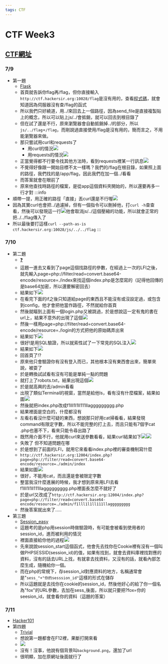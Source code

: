 ```yaml
---
tags: CTF
---
```

# CTF Week3
## [CTF網址](https://ctf.hackersir.org/challenges)
### 7/9
- 第一題
    - [Flask](http://ctf.hackersir.org:10028/)
    - 首頁就告訴你flag再/flag，但你直接輸入`http://ctf.hackersir.org:10028/flag`是沒有用的，查看[程式碼](http://ctf.hackersir.org:10028/app)，就會知道因為伺服器沒有查/flag的函式
    - 所以我們只好繞道，用../來回去上一個路徑，因為send_file是直接複製貼上的概念，所以可以貼上js/../會抵銷，就可以回去到根目錄了
    - 但在試了還是不行，原來瀏覽器會自動抵銷掉../的部分，所以`js/../flag`=`/flag`，而剛說過直接使用/flag是沒有用的，簡而言之，不用能瀏覽器來做。
    - 那只嘗試用curl和requests了
        - 用curl的情況![](https://i.imgur.com/se291wm.png)
        - 用requests的情況![](https://i.imgur.com/wPzYs64.png)
    - 正當覺得都不行要令找其他方法時，看到requests裡某一行訊息![](https://i.imgur.com/E9xIsCd.png)
    - 不覺得好像跟一開始目標不太一樣嗎？我們的/flag在根目錄，如果照上面的路徑，我們找的是/app/flag，因此我們在加一個../看看
    - 而答案就會在眼前了
    - 原來他查找時路徑的檔案，是從app這個資料夾開始的，所以還要再多一行才對
:::info
- 順帶一提，用正確的路徑「直接」丟curl還是不行喔![](https://i.imgur.com/8WodNE5.png)
- 因為其實curl也會把../過濾掉，但有一個指令可以刪掉他，打`curl -h`查查看，然後可以發現這一行![](https://i.imgur.com/MMJOytf.png)他會取消js/../這個壓縮的功能，所以就會正常的把../../flag傳入了
- 所以最後要打這樣`curl --path-as-is ctf.hackersir.org:10028/js/../../flag`
:::
### 7/10
- 第二題
    - [❓](http://ctf.hackersir.org:12004/)
    - 這題一進去又看到了page這個找路徑的參數，在經過上一次的LFI之後，就先輸入page=php://filter/read=convert.base64-encode/resource=./index來找這個index.php是怎麼寫的（記得他回傳的是base64加密，所以還要解密回去）
    - 結果如下![](https://i.imgur.com/yMbfG8h.png)
    - 在看完下面的if之後只知道給page的東西且不能沒有或沒設定過，或包含到config，他才會把他當作路徑，不然就給你首頁
    - 然後就瞄到上面有一個login.php又被跳過，於是想說這一定有鬼的書在url上，結果不意外的出現了這個![](https://i.imgur.com/PcMZns8.png)
    - 然後一樣用page=php://filter/read=convert.base64-encode/resource=./login的方式把他的原始碼弄出來
    - 結果如下![](https://i.imgur.com/PTAImRH.png)
    - 很好!是用SQL驗證，所以就索性試了一下常見的SQL注入![](https://i.imgur.com/ZMpziKR.png)
    - 結果如下![](https://i.imgur.com/QP5h8f9.png)
    - 回首頁了!?
    - 原來他只會驗證你有沒有登入而已，其他根本沒有東西會出來，簡單來說，被耍了
    - 於是轉換試試看有沒有可能是單純一點的問題
    - 就打上了robots.txt，結果出現這個![](https://i.imgur.com/5Q5xH5d.png)
    - 於是就高興的去/admin看看
    - 出現了類似Terminal的視窗，當然是給他ls，看有沒有什麼檔案，結果如圖![](https://i.imgur.com/EAzkwWB.png)
    - 然後就把index.php改成f1lll1l1ll111llaggggggggg.php
    - 結果裡面是空白的，什麼都沒有
    - 左看右看沒什麼可疑的東西，想說那只好用cat掃看看，結果發現command有限定字數，所以不能完整的打上去，而且只能有7個字cat .php也塞不下，看來只能令尋出路了
    - 既然用介面不行，他就用curl來送參數看看，結果curl結果如下![](https://i.imgur.com/gpNLCFM.png)![](https://i.imgur.com/0SLiJMK.png)
    - 失敗了 但不知道問題在哪
    - 於是想到了前面的LFI，就用它來看看index.php裡的審查機制寫什麼
    - `http://ctf.hackersir.org:12004/index.php?page=php://filter/read=convert.base64-encode/resource=./admin/index`
    - 結果如圖![](https://i.imgur.com/iNxHUX6.png)
    - 很好，不能用cat，而且還是會被限定字數
    - 整當我沒什麼進展的時候，我才想到原來用LFI去看f1lll1l1ll111llaggggggggg.php裡面長怎麼不就好了
    - 於是url又改成了`http://ctf.hackersir.org:12004/index.php?page=php://filter/read=convert.base64-encode/resource=./admin/f1lll1l1ll111llaggggggggg`
    - 然後答案就出來了.....
- 第三題
    - [Session_easy](http://ctf.hackersir.org:10029/)
    - 這題考的是php用session時做驗證時，有可能會被看到使用者的session_id，進而被利用的情況
    - 裡面直接給你他的過程![](https://i.imgur.com/rfv02RN.png)
    - 先來說說session_start這個函式，他會先去找你在Cookie裡有沒有一個叫做PHPSESSID(session_id)的值，如果有找到，就會去資料庫裡找對應的資料，沒有的話去URL上找，有就拿去找資料，又沒有的話，就看內部怎麼生成，隨機給你一個。
    - 而在php的常規下，存session_id對應資料的地方，名稱通常會是"`sess_"+"你的sesssion_id"`這樣的形式在儲存
    - 所以這題就是去找你在cookie的session_id，然後他好心的給了你一個名為"fox"的URL參數，去加在sess_後面，所以就只要把?fox=你的seesion_id，就會看你的資料（這題的答案）
### 7/11
- [Hacker101](https://ctf.hacker101.com/ctf?congrats=many)
- 第四題
    - [Trivial](http://34.94.3.143/3232a7c8e5/)
    - 想說第一題都會在F12裡，果斷打開來看
    - ![](https://i.imgur.com/fHNbv0O.png)
    - 沒有！沒事，他說有個背景叫`background.png`，還加了url
    - 很明顯，加在原網址後面就行了

